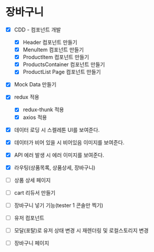 # 장바구니

- [x] CDD - 컴포넌트 개발
  - [x] Header 컴포넌트 만들기
  - [x] MenuItem 컴포넌트 만들기
  - [x] ProductItem 컴포넌트 만들기
  - [x] ProductsContainer 컴포넌트 만들기
  - [x] ProductList Page 컴포넌트 만들기
- [x] Mock Data 만들기

- [x] redux 적용

  - [x] redux-thunk 적용
  - [x] axios 적용

- [x] 데이터 로딩 시 스켈레톤 UI를 보여준다.
- [x] 데이터가 비어 있을 시 비어있음 이미지를 보여준다.
- [x] API 에러 발생 시 에러 이미지를 보여준다.

- [x] 라우팅(상품목록, 상품상세, 장바구니)
- [ ] 상품 상세 페이지
- [ ] cart 리듀서 만들기
- [ ] 장바구니 넣기 기능(tester 1 콘솔만 찍기)
- [ ] 유저 컴포넌트
- [ ] 모달(포탈)로 유저 상태 변경 시 재렌더링 및 로컬스토리지 변경
- [ ] 장바구니 페이지
